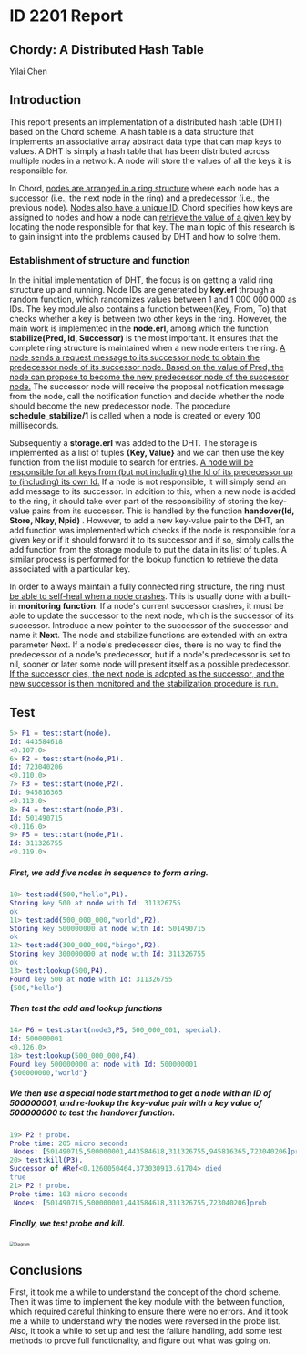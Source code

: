 # ID 2201 Report

## Chordy: A Distributed Hash Table

Yilai Chen

## Introduction

This report presents an implementation of a distributed hash table (DHT) based on the Chord scheme. A hash table is a data structure that implements an associative array abstract data type that can map keys to values. A DHT is simply a hash table that has been distributed across multiple nodes in a network. A node will store the values of all the keys it is responsible for. 

In Chord, <u>nodes are arranged in a ring structure</u> where each node has a <u>successor</u> (i.e., the next node in the ring) and a <u>predecessor</u> (i.e., the previous node). <u>Nodes also have a unique ID</u>. Chord specifies how keys are assigned to nodes and how a node can <u>retrieve the value of a given key</u> by locating the node responsible for that key. The main topic of this research is to gain insight into the problems caused by DHT and how to solve them.

### Establishment of structure and function

In the initial implementation of DHT, the focus is on getting a valid ring structure up and running. Node IDs are generated by **key.erl** through a random function, which randomizes values between 1 and 1 000 000 000 as IDs. The key module also contains a function between(Key, From, To) that checks whether a key is between two other keys in the ring.
However, the main work is implemented in the **node.erl**, among which the function **stabilize(Pred, Id, Successor)** is the most important. It ensures that the complete ring structure is maintained when a new node enters the ring. <u>A node sends a request message to its successor node to obtain the predecessor node of its successor node. Based on the value of Pred, the node can propose to become the new predecessor node of the successor node.</u> The successor node will receive the proposal notification message from the node, call the notification function and decide whether the node should become the new predecessor node. The procedure **schedule_stabilize/1** is called when a node is created or every 100 milliseconds.

Subsequently a **storage.erl** was added to the DHT. The storage is implemented as a list of tuples **{Key, Value}** and we can then use the key function from the list module to search for entries. <u>A node will be responsible for all keys from (but not including) the Id of its predecessor up to (including) its own Id.</u> If a node is not responsible, it will simply send an add message to its successor. In addition to this, when a new node is added to the ring, it should take over part of the responsibility of storing the key-value pairs from its successor. This is handled by the function **handover(Id, Store, Nkey, Npid)** . However, to add a new key-value pair to the DHT, an add function was implemented which checks if the node is responsible for a given key or if it should forward it to its successor and if so, simply calls the add function from the storage module to put the data in its list of tuples. A similar process is performed for the lookup function to retrieve the data associated with a particular key.

In order to always maintain a fully connected ring structure, the ring must <u>be able to self-heal when a node crashes</u>. This is usually done with a built-in **monitoring function**. If a node's current successor crashes, it must be able to update the successor to the next node, which is the successor of its successor. Introduce a new pointer to the successor of the successor and name it **Next**. The node and stabilize functions are extended with an extra parameter Next. If a node's predecessor dies, there is no way to find the predecessor of a node's predecessor, but if a node's predecessor is set to nil, sooner or later some node will present itself as a possible predecessor. <u>If the successor dies, the next node is adopted as the successor, and the new successor is then monitored and the stabilization procedure is run.</u>

## Test

```erlang
5> P1 = test:start(node).                                                     
Id: 443584618
<0.107.0>
6> P2 = test:start(node,P1).                                                  
Id: 723040206
<0.110.0>
7> P3 = test:start(node,P2).                                                  
Id: 945816365
<0.113.0>
8> P4 = test:start(node,P3).                                                  
Id: 501490715
<0.116.0>
9> P5 = test:start(node,P1).                                                  
Id: 311326755
<0.119.0>
```

##### First, we add five nodes in sequence to form a ring.

```erlang
10> test:add(500,"hello",P1).                                                 
Storing key 500 at node with Id: 311326755
ok
11> test:add(500_000_000,"world",P2).                                         
Storing key 500000000 at node with Id: 501490715
ok
12> test:add(300_000_000,"bingo",P2).                                         
Storing key 300000000 at node with Id: 311326755
ok
13> test:lookup(500,P4).                                                      
Found key 500 at node with Id: 311326755
{500,"hello"}
```

##### Then test the add and lookup functions

```erlang
14> P6 = test:start(node3,P5, 500_000_001, special).                          
Id: 500000001
<0.126.0>
18> test:lookup(500_000_000,P4).                                              
Found key 500000000 at node with Id: 500000001
{500000000,"world"}
```

##### We then use a special node start method to get a node with an ID of 500000001, and re-lookup the key-value pair with a key value of 500000000 to test the handover function.

```erlang
19> P2 ! probe.                                                               
Probe time: 205 micro seconds
 Nodes: [501490715,500000001,443584618,311326755,945816365,723040206]probe    
20> test:kill(P3).                                                            
Successor of #Ref<0.1260050464.373030913.61704> died
true
21> P2 ! probe.                                                               
Probe time: 103 micro seconds
 Nodes: [501490715,500000001,443584618,311326755,723040206]prob
```

##### Finally, we test probe and kill.

<img src="D:\ID2201 Distributed\Assignment\5_Chordy\Diagram.png" alt="Diagram" style="zoom: 50%;" />

## Conclusions

First, it took me a while to understand the concept of the chord scheme. Then it was time to implement the key module with the between function, which required careful thinking to ensure there were no errors. And it took me a while to understand why the nodes were reversed in the probe list. Also, it took a while to set up and test the failure handling, add some test methods to prove full functionality, and figure out what was going on.

